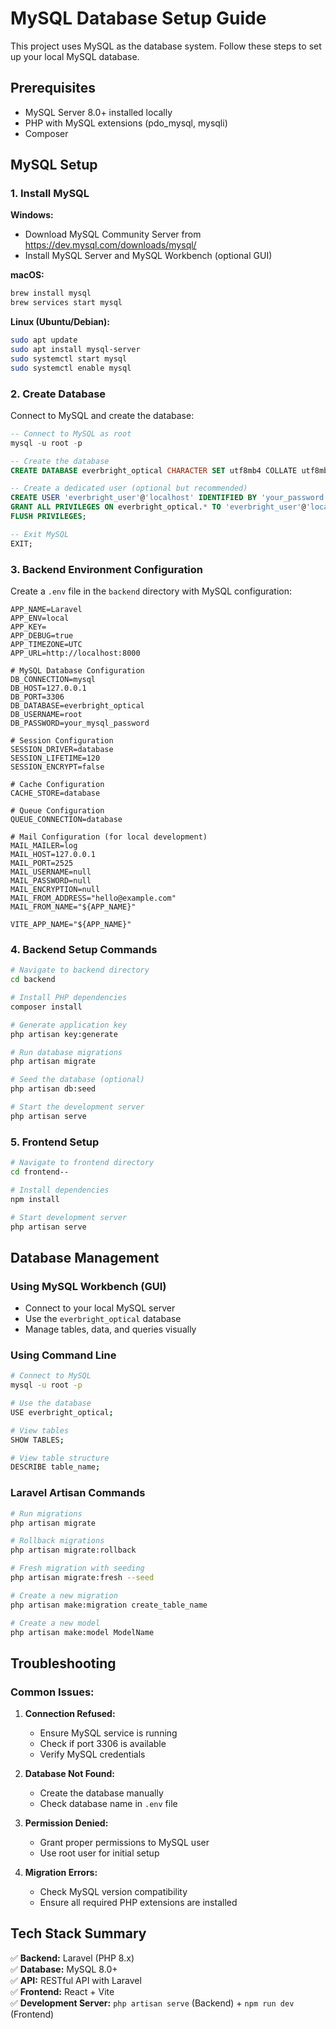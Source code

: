 # MySQL Database Setup Guide

This project uses MySQL as the database system. Follow these steps to set up your local MySQL database.

## Prerequisites

- MySQL Server 8.0+ installed locally
- PHP with MySQL extensions (pdo_mysql, mysqli)
- Composer

## MySQL Setup

### 1. Install MySQL

**Windows:**
- Download MySQL Community Server from https://dev.mysql.com/downloads/mysql/
- Install MySQL Server and MySQL Workbench (optional GUI)

**macOS:**
```bash
brew install mysql
brew services start mysql
```

**Linux (Ubuntu/Debian):**
```bash
sudo apt update
sudo apt install mysql-server
sudo systemctl start mysql
sudo systemctl enable mysql
```

### 2. Create Database

Connect to MySQL and create the database:

```sql
-- Connect to MySQL as root
mysql -u root -p

-- Create the database
CREATE DATABASE everbright_optical CHARACTER SET utf8mb4 COLLATE utf8mb4_unicode_ci;

-- Create a dedicated user (optional but recommended)
CREATE USER 'everbright_user'@'localhost' IDENTIFIED BY 'your_password';
GRANT ALL PRIVILEGES ON everbright_optical.* TO 'everbright_user'@'localhost';
FLUSH PRIVILEGES;

-- Exit MySQL
EXIT;
```

### 3. Backend Environment Configuration

Create a `.env` file in the `backend` directory with MySQL configuration:

```env
APP_NAME=Laravel
APP_ENV=local
APP_KEY=
APP_DEBUG=true
APP_TIMEZONE=UTC
APP_URL=http://localhost:8000

# MySQL Database Configuration
DB_CONNECTION=mysql
DB_HOST=127.0.0.1
DB_PORT=3306
DB_DATABASE=everbright_optical
DB_USERNAME=root
DB_PASSWORD=your_mysql_password

# Session Configuration
SESSION_DRIVER=database
SESSION_LIFETIME=120
SESSION_ENCRYPT=false

# Cache Configuration
CACHE_STORE=database

# Queue Configuration
QUEUE_CONNECTION=database

# Mail Configuration (for local development)
MAIL_MAILER=log
MAIL_HOST=127.0.0.1
MAIL_PORT=2525
MAIL_USERNAME=null
MAIL_PASSWORD=null
MAIL_ENCRYPTION=null
MAIL_FROM_ADDRESS="hello@example.com"
MAIL_FROM_NAME="${APP_NAME}"

VITE_APP_NAME="${APP_NAME}"
```

### 4. Backend Setup Commands

```bash
# Navigate to backend directory
cd backend

# Install PHP dependencies
composer install

# Generate application key
php artisan key:generate

# Run database migrations
php artisan migrate

# Seed the database (optional)
php artisan db:seed

# Start the development server
php artisan serve
```

### 5. Frontend Setup

```bash
# Navigate to frontend directory
cd frontend--

# Install dependencies
npm install

# Start development server
php artisan serve
```

## Database Management

### Using MySQL Workbench (GUI)
- Connect to your local MySQL server
- Use the `everbright_optical` database
- Manage tables, data, and queries visually

### Using Command Line
```bash
# Connect to MySQL
mysql -u root -p

# Use the database
USE everbright_optical;

# View tables
SHOW TABLES;

# View table structure
DESCRIBE table_name;
```

### Laravel Artisan Commands
```bash
# Run migrations
php artisan migrate

# Rollback migrations
php artisan migrate:rollback

# Fresh migration with seeding
php artisan migrate:fresh --seed

# Create a new migration
php artisan make:migration create_table_name

# Create a new model
php artisan make:model ModelName
```

## Troubleshooting

### Common Issues:

1. **Connection Refused:**
   - Ensure MySQL service is running
   - Check if port 3306 is available
   - Verify MySQL credentials

2. **Database Not Found:**
   - Create the database manually
   - Check database name in `.env` file

3. **Permission Denied:**
   - Grant proper permissions to MySQL user
   - Use root user for initial setup

4. **Migration Errors:**
   - Check MySQL version compatibility
   - Ensure all required PHP extensions are installed

## Tech Stack Summary

✅ **Backend:** Laravel (PHP 8.x)  
✅ **Database:** MySQL 8.0+  
✅ **API:** RESTful API with Laravel  
✅ **Frontend:** React + Vite  
✅ **Development Server:** `php artisan serve` (Backend) + `npm run dev` (Frontend)
